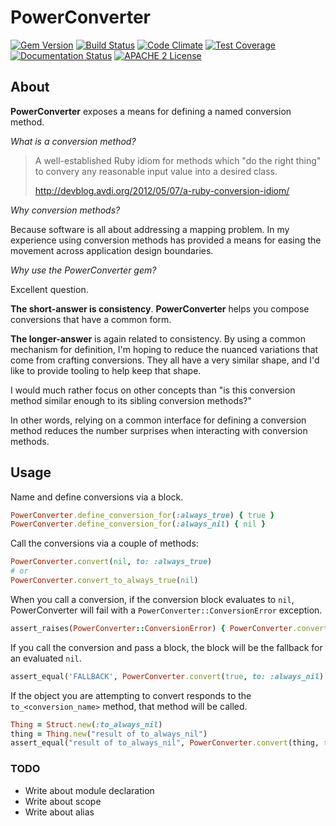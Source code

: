 # PowerConverter

[![Gem Version](https://badge.fury.io/rb/power_converter.svg)](http://badge.fury.io/rb/power_converter)
[![Build Status](https://travis-ci.org/jeremyf/power_converter.png?branch=master)](https://travis-ci.org/jeremyf/power_converter)
[![Code Climate](https://codeclimate.com/github/jeremyf/power_converter/badges/gpa.svg)](https://codeclimate.com/github/jeremyf/power_converter)
[![Test Coverage](https://codeclimate.com/github/jeremyf/power_converter/badges/coverage.svg)](https://codeclimate.com/github/jeremyf/power_converter)
[![Documentation Status](http://inch-ci.org/github/jeremyf/power_converter.svg?branch=master)](http://inch-ci.org/github/jeremyf/power_converter)
[![APACHE 2 License](http://img.shields.io/badge/APACHE2-license-blue.svg)](./LICENSE)

## About

**PowerConverter** exposes a means for defining a named conversion method.

*What is a conversion method?*

> A well-established Ruby idiom for methods which "do the right thing" to
> convery any reasonable input value into a desired class.
>
> http://devblog.avdi.org/2012/05/07/a-ruby-conversion-idiom/

*Why conversion methods?*

Because software is all about addressing a mapping problem. In my experience
using conversion methods has provided a means for easing the movement across
application design boundaries.

*Why use the PowerConverter gem?*

Excellent question.

**The short-answer is consistency**. **PowerConverter** helps you compose
conversions that have a common form.

**The longer-answer** is again related to consistency. By using a common
mechanism for definition, I'm hoping to reduce the nuanced variations that come
from crafting conversions. They all have a very similar shape, and I'd like to
provide tooling to help keep that shape.

I would much rather focus on other concepts than "is this conversion method
similar enough to its sibling conversion methods?"

In other words, relying on a common interface for defining a conversion method
reduces the number surprises when interacting with conversion methods.

## Usage

Name and define conversions via a block.

```ruby
PowerConverter.define_conversion_for(:always_true) { true }
PowerConverter.define_conversion_for(:always_nil) { nil }
```

Call the conversions via a couple of methods:

```ruby
PowerConverter.convert(nil, to: :always_true)
# or
PowerConverter.convert_to_always_true(nil)
```

When you call a conversion, if the conversion block evaluates to `nil`, PowerConverter will fail with a `PowerConverter::ConversionError` exception.

```ruby
assert_raises(PowerConverter::ConversionError) { PowerConverter.convert(true, to: :always_nil) }
```

If you call the conversion and pass a block, the block will be the fallback for an evaluated `nil`.

```ruby
assert_equal('FALLBACK', PowerConverter.convert(true, to: :always_nil) { 'FALLBACK'} )
```

If the object you are attempting to convert responds to the `to_<conversion_name>` method, that method will be called.

```ruby
Thing = Struct.new(:to_always_nil)
thing = Thing.new("result of to_always_nil")
assert_equal("result of to_always_nil", PowerConverter.convert(thing, to: :always_nil))
```

### TODO

* Write about module declaration
* Write about scope
* Write about alias
